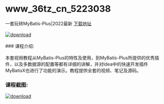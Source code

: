 # www_36tz_cn_5223038
一套玩转MyBatis-Plus|2022最新
[下载地址](http://www.36tz.cn/article/5223038 "下载地址")
<br/></br>[![download](http://36tz.cn/muke_img/2022_03_1-2-300x172.png "下载地址")](http://www.36tz.cn/article/5223038 "下载地址")
<br/></br>### 课程介绍:<br/></br>本套视频教程从MyBatis-Plus的特性及使用，到MyBatis-Plus所提供的优秀插件，以及多数据源的配置等都有详细的讲解，并对Idea中的快速开发插件MyBatisX也进行了功能的演示。教程提供全套的视频、笔记及源码。

### 课程截图:
[![download](http://36tz.cn/muke_img/2022_03_2-1.png "下载地址")](http://www.36tz.cn/article/5223038 "下载地址")
